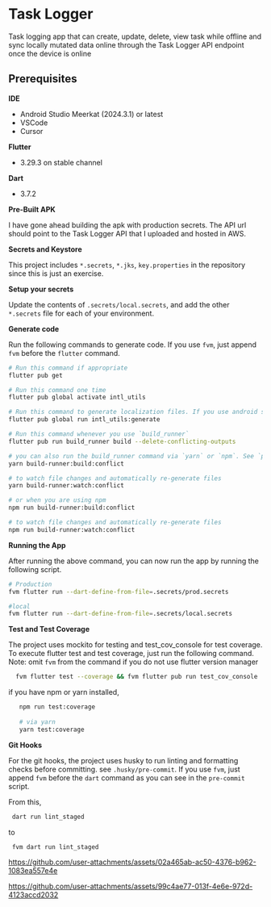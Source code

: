 # Task Logger

Task logging app that can create, update, delete, view task while offline and sync locally mutated data online through the Task Logger API endpoint once the device is online

## Prerequisites

**IDE**
 - Android Studio Meerkat (2024.3.1) or latest
 - VSCode
 - Cursor

**Flutter**
- 3.29.3 on stable channel

**Dart**
- 3.7.2

**Pre-Built APK**

I have gone ahead building the apk with production secrets. The API url should point to the Task Logger API that I uploaded and hosted in AWS.


**Secrets and Keystore**

This project includes `*.secrets`, `*.jks`, `key.properties` in the repository since this is just an exercise.

**Setup your secrets**

Update the contents of `.secrets/local.secrets`, and add the other `*.secrets` file for each of your environment.

**Generate code**

Run the following commands to generate code. If you use `fvm`, just append `fvm` before the `flutter` command.

```sh
# Run this command if appropriate
flutter pub get

# Run this command one time
flutter pub global activate intl_utils

# Run this command to generate localization files. If you use android studio `Flutter Intl` plugin, you can skip this step.
flutter pub global run intl_utils:generate

# Run this command whenever you use `build_runner`
flutter pub run build_runner build --delete-conflicting-outputs

# you can also run the build_runner command via `yarn` or `npm`. See `package.json` 
yarn build-runner:build:conflict

# to watch file changes and automatically re-generate files
yarn build-runner:watch:conflict

# or when you are using npm
npm run build-runner:build:conflict

# to watch file changes and automatically re-generate files
npm run build-runner:watch:conflict
```

**Running the App**

After running the above command, you can now run the app by running the following script.

```sh
# Production
fvm flutter run --dart-define-from-file=.secrets/prod.secrets

#local
fvm flutter run --dart-define-from-file=.secrets/local.secrets
```


**Test and Test Coverage**

The project uses mockito for testing and test_cov_console for test coverage.
To execute flutter test and test coverage, just run the following command.
Note: omit `fvm` from the command if you do not use flutter version manager

```sh
  fvm flutter test --coverage && fvm flutter pub run test_cov_console
```

if you have npm or yarn installed,

```sh
   npm run test:coverage
   
   # via yarn
   yarn test:coverage
```

**Git Hooks**

For the git hooks, the project uses husky to run linting and formatting checks before committing. see `.husky/pre-commit`.
If you use `fvm`, just append `fvm` before the `dart` command as you can see in the `pre-commit` script.

From this,
```sh
 dart run lint_staged
```

to

```sh
 fvm dart run lint_staged
```


https://github.com/user-attachments/assets/02a465ab-ac50-4376-b962-1083ea557e4e



https://github.com/user-attachments/assets/99c4ae77-013f-4e6e-972d-4123accd2032



